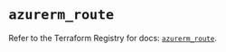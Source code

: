 # `azurerm_route`

Refer to the Terraform Registry for docs: [`azurerm_route`](https://registry.terraform.io/providers/hashicorp/azurerm/3.96.0/docs/resources/route).

